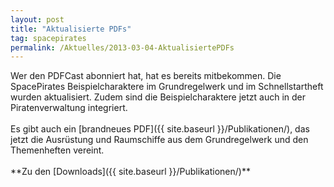 ```yaml
---
layout: post
title: "Aktualisierte PDFs"
tag: spacepirates
permalink: /Aktuelles/2013-03-04-AktualisiertePDFs
---
```


<p>Wer den PDFCast abonniert hat, hat es bereits mitbekommen. Die SpacePirates Beispielcharaktere im Grundregelwerk und im Schnellstartheft wurden aktualisiert. Zudem sind die Beispielcharaktere jetzt auch in der Piratenverwaltung integriert.<br/>
<br/>
Es gibt auch ein [brandneues PDF]({{ site.baseurl }}/Publikationen/), das jetzt die Ausrüstung und Raumschiffe aus dem Grundregelwerk und den Themenheften vereint.<br/>
<br/>
**Zu den [Downloads]({{ site.baseurl }}/Publikationen/)**</p>


